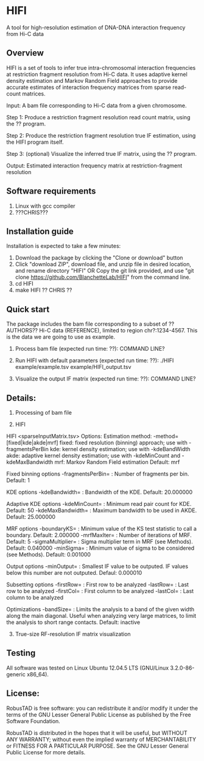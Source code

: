 # HIFI
A tool for high-resolution estimation of DNA-DNA interaction frequency from Hi-C data

## Overview
HIFI is a set of tools to infer true intra-chromosomal interaction frequencies at restriction fragment resolution from Hi-C data. 
It uses adaptive kernel density estimation and Markov Random Field approaches to provide accurate estimates of interaction frequency matrices from sparse read-count matrices.

Input: A bam file corresponding to Hi-C data from a given chromosome. 

Step 1: Produce a restriction fragment resolution read count matrix, using the ?? program.

Step 2: Produce the restriction fragment resolution true IF estimation, using the HIFI program itself.

Step 3: (optional) Visualize the inferred true IF matrix, using the ?? program. 

Output: Estimated interaction frequency matrix at restriction-fragment resolution

## Software requirements
1) Linux with gcc compiler
2) ???CHRIS???

## Installation guide
Installation is expected to take a few minutes:
1) Download the package by clicking the "Clone or download" button
2) Click "download ZIP", download file, and unzip file in desired location, and rename directory "HIFI"
OR
Copy the git link provided, and use "git clone https://github.com/BlanchetteLab/HIFI" from the command line.
3) cd HIFI
4) make HIFI
?? CHRIS ??

## Quick start
The package includes the bam file corresponding to a subset of ??AUTHORS?? Hi-C data (REFERENCE), limited to region chr?:1234-4567. This is the data we are going to use as example.
1) Process bam file (expected run time: ??):
COMMAND LINE?

2) Run HIFI with default parameters (expected run time: ??):
./HIFI example/example.tsv example/HIFI_output.tsv

3) Visualize the output IF matrix (expected run time: ??):
COMMAND LINE?

## Details:
1) Processing of bam file

2) HIFI

HIFI <sparseInputMatrix.tsv> <sparseOutputMatrix> <options>
Options:
Estimation method:
	-method=[fixed|kde|akde|mrf]
		fixed: fixed resolution (binning) approach; use with -fragmentsPerBin
		kde: kernel density estimation; use with -kdeBandWidth
		akde: adaptive kernel density estimation; use with -kdeMinCount and -kdeMaxBandwidth
		mrf: Markov Random Field estimation
		Default: mrf
	
Fixed binning options
	-fragmentsPerBin=<INTEGER> : Number of fragments per bin. Default: 1

KDE options
	-kdeBandwidth=<FLOAT> : Bandwidth of the KDE. Default: 20.000000

Adaptive KDE options
	-kdeMinCount=<INTEGER> : Minimum read pair count for KDE. Default: 50
	-kdeMaxBandwidth=<FLOAT> : Maximum bandwidth to be used in AKDE. Default: 25.000000

MRF options
	-boundaryKS=<FLOAT> : Minimum value of the KS test statistic to call a boundary. Default: 2.000000
	-mrfMaxIter=<INTEGER> : Number of iterations of MRF. Default: 5
	-sigmaMultiplier=<FLOAT> : Sigma multiplier term in MRF (see Methods). Default: 0.040000
	-minSigma=<FLOAT> : Minimum value of sigma to be considered (see Methods). Default: 0.001000

Output options
	-minOutput=<FLOAT> : Smallest IF value to be outputed. IF values below this number are not outputed. Defaul: 0.000010

Subsetting options
	-firstRow=<INTEGER> : First row to be analyzed
	-lastRow=<INTEGER> : Last row to be analyzed
	-firstCol=<INTEGER> : First column to be analyzed
	-lastCol=<INTEGER> : Last column to be analyzed

Optimizations
	-bandSize=<INTEGER> : Limits the analysis to a band of the given width along the main diagonal. Useful when analyzing very large matrices, to limit the analysis to short range contacts. Default: inactive


3) True-size RF-resolution IF matrix visualization

## Testing
All software was tested on Linux Ubuntu 12.04.5 LTS (GNU/Linux 3.2.0-86-generic x86_64).

## License:
RobusTAD is free software: you can redistribute it and/or modify it under the terms of the GNU Lesser General Public License as published by the Free Software Foundation.

RobusTAD is distributed in the hopes that it will be useful, but WITHOUT ANY WARRANTY; without even the implied warranty of MERCHANTABILITY or FITNESS FOR A PARTICULAR PURPOSE. See the GNU Lesser General Public License for more details.
